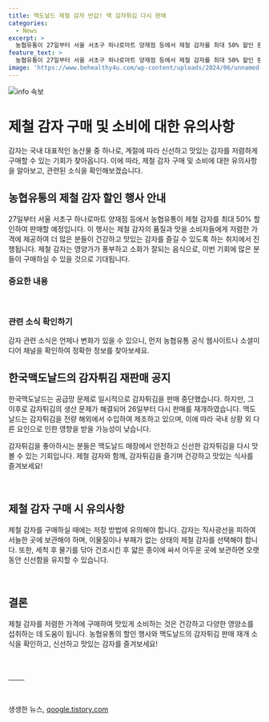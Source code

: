 ```yaml
---
title: 맥도날드 제철 감자 반값! 맥 감자튀김 다시 판매
categories:
  - News
excerpt: >
  농협유통이 27일부터 서울 서초구 하나로마트 양재점 등에서 제철 감자를 최대 50% 할인 판매한다. 이와는 반대로, 한국맥도날드는 공급망 문제로 감자튀김 일시 중단했다가 26일부터 판매를 재개했다. 맥도날드는 감자를 전량 해외에서 수입하고 있어 관련 이슈에 민감하게 대응 중이다.
feature_text: >
  농협유통이 27일부터 서울 서초구 하나로마트 양재점 등에서 제철 감자를 최대 50% 할인 판매한다. 이와는 반대로, 한국맥도날드는 공급망 문제로 감자튀김 일시 중단했다가 26일부터 판매를 재개했다. 맥도날드는 감자를 전량 해외에서 수입하고 있어 관련 이슈에 민감하게 대응 중이다.
image: 'https://www.behealthy4u.com/wp-content/uploads/2024/06/unnamed-file.png'
---
```


<p><img src="https://www.behealthy4u.com/wp-content/uploads/2024/06/unnamed-file.png" alt="info 속보" /></p>

<h1>제철 감자 구매 및 소비에 대한 유의사항</h1>

<p data-ke-size="size16">감자는 국내 대표적인 농산물 중 하나로, 계절에 따라 신선하고 맛있는 감자를 저렴하게 구매할 수 있는 기회가 찾아옵니다. 이에 따라, 제철 감자 구매 및 소비에 대한 유의사항을 알아보고, 관련된 소식을 확인해보겠습니다.</p>

<h2 data-ke-size="size26">농협유통의 제철 감자 할인 행사 안내</h2>

<p data-ke-size="size16">27일부터 서울 서초구 하나로마트 양재점 등에서 농협유통이 제철 감자를 최대 50% 할인하여 판매할 예정입니다. 이 행사는 제철 감자의 품질과 맛을 소비자들에게 저렴한 가격에 제공하여 더 많은 분들이 건강하고 맛있는 감자를 즐길 수 있도록 하는 취지에서 진행됩니다. 제철 감자는 영양가가 풍부하고 소화가 잘되는 음식으로, 이번 기회에 많은 분들이 구매하실 수 있을 것으로 기대됩니다.</p>

<h3>중요한 내용</h3>

<p data-ke-size="size16">&nbsp;</p>

<h3>관련 소식 확인하기</h3>

<p data-ke-size="size16">감자 관련 소식은 언제나 변화가 있을 수 있으니, 먼저 농협유통 공식 웹사이트나 소셜미디어 채널을 확인하여 정확한 정보를 찾아보세요.</p>

<h2 data-ke-size="size26">한국맥도날드의 감자튀김 재판매 공지</h2>

<p data-ke-size="size16">한국맥도날드는 공급망 문제로 일시적으로 감자튀김을 판매 중단했습니다. 하지만, 그 이후로 감자튀김의 생산 문제가 해결되어 26일부터 다시 판매를 재개하였습니다. 맥도날드는 감자튀김을 전량 해외에서 수입하여 제조하고 있으며, 이에 따라 국내 상황 외 다른 요인으로 인한 영향을 받을 가능성이 낮습니다.</p>

<p data-ke-size="size16">감자튀김을 좋아하시는 분들은 맥도날드 매장에서 안전하고 신선한 감자튀김을 다시 맛볼 수 있는 기회입니다. 제철 감자와 함께, 감자튀김을 즐기며 건강하고 맛있는 식사를 즐겨보세요!</p>

<p data-ke-size="size16">&nbsp;</p>

<h2 data-ke-size="size26">제철 감자 구매 시 유의사항</h2>

<p data-ke-size="size16">제철 감자를 구매하실 때에는 저장 방법에 유의해야 합니다. 감자는 직사광선을 피하여 서늘한 곳에 보관해야 하며, 이물질이나 부패가 없는 상태의 제철 감자를 선택해야 합니다. 또한, 세척 후 물기를 닦아 건조시킨 후 얇은 종이에 싸서 어두운 곳에 보관하면 오랫동안 신선함을 유지할 수 있습니다.</p>

<p data-ke-size="size16">&nbsp;</p>

<h2 data-ke-size="size26">결론</h2>

<p data-ke-size="size16">제철 감자를 저렴한 가격에 구매하여 맛있게 소비하는 것은 건강하고 다양한 영양소를 섭취하는 데 도움이 됩니다. 농협유통의 할인 행사와 맥도날드의 감자튀김 판매 재개 소식을 확인하고, 신선하고 맛있는 감자를 즐겨보세요!</p>

<p data-ke-size="size16">&nbsp;</p>

<table>
    <thead>
        <tr></tr>
    </thead>
    <tbody>
        <tr>
            <td style="text-align: center; height: 17px;"><b></b></td>
            <td style="text-align: center; height: 17px;"><b></b></td>
        </tr>
    </tbody>
</table>

<p data-ke-size="size16">&nbsp;</p>
생생한 뉴스, <a href="https://qoogle.tistory.com" rel="dofollow">qoogle.tistory.com</a>


